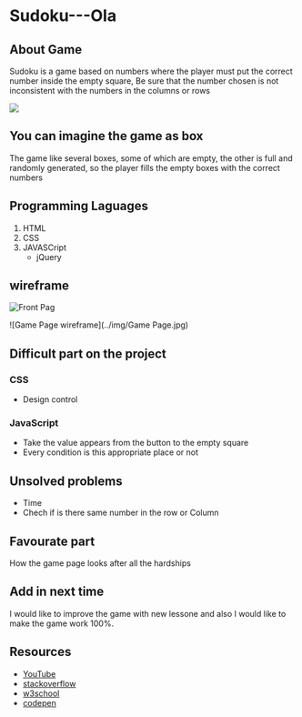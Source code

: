 # Sudoku---Ola
## About Game
Sudoku is a game based on numbers where the player must put the correct number inside the empty square, Be sure that the number chosen is not inconsistent with the numbers in the columns or rows

![](https://gmpuzzles.com/images/blog/GM-Sudoku2.png
)

## You can imagine the game as box

The game like several boxes, some of which are empty, the other is full and randomly generated, so the player fills the empty boxes with the correct numbers

## Programming Laguages
1. HTML
2. CSS
3. JAVASCript
    - jQuery
## wireframe

![Front Pag](https://media.git.generalassemb.ly/user/26796/files/d5803f00-658c-11ea-928f-8181955755ca)

![Game Page wireframe](../img/Game Page.jpg)

## Difficult part on the project

### CSS
- Design control
### JavaScript
- Take the value appears from the button to the empty square
- Every condition is this appropriate place or not
## Unsolved problems
- Time
- Chech if is there same number in the row or Column
##  Favourate part
How the game page looks after all the hardships

## Add in next time
I would like to improve the game with new lessone and also I would like to make the game work 100%.
## Resources
- [YouTube](https://www.youtube.com/)
- [stackoverflow](https://stackoverflow.com/)
- [w3school](https://www.w3schools.com/js/default.asp)
- [codepen](https://codepen.io/)
